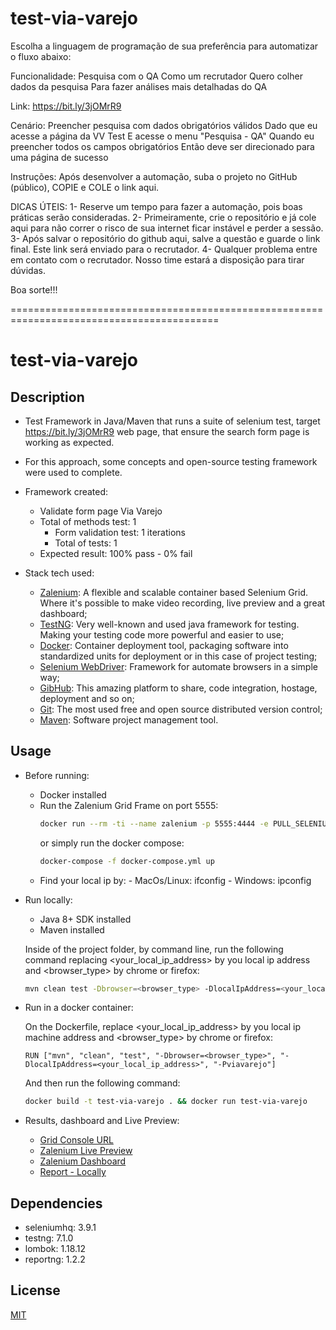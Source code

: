 # test-via-varejo

Escolha a linguagem de programação de sua preferência para automatizar o fluxo abaixo:  

Funcionalidade: Pesquisa com o QA 
Como um recrutador
Quero colher dados da pesquisa 
Para fazer análises mais detalhadas do QA
 
Link: https://bit.ly/3jOMrR9
 
Cenário: Preencher pesquisa com dados obrigatórios válidos
Dado que eu acesse a página da VV Test
E acesse o menu "Pesquisa - QA"
Quando eu preencher todos os campos obrigatórios 
Então deve ser direcionado para uma página de sucesso

Instruções: Após desenvolver a automação, suba o projeto no GitHub (público), COPIE e COLE o link aqui.

DICAS ÚTEIS:
1- Reserve um tempo para fazer a automação, pois boas práticas serão consideradas.
2- Primeiramente, crie o repositório e já cole aqui para não correr o risco de sua internet ficar instável e perder a sessão.
3- Após salvar o repositório do github aqui, salve a questão e guarde o link final. Este link será enviado para o recrutador.
4- Qualquer problema entre em contato com o recrutador. Nosso time estará a disposição para tirar dúvidas.

Boa sorte!!!


==========================================================================================

# test-via-varejo

## Description

- Test Framework in Java/Maven that runs a suite of selenium test, target https://bit.ly/3jOMrR9 web page, that ensure the search form page is working as expected.

- For this approach, some concepts and open-source testing framework were used to complete.

- Framework created:
    - Validate form page Via Varejo
    - Total of methods test: 1
        - Form validation test: 1 iterations
        - Total of tests: 1
    - Expected result: 100% pass - 0% fail

- Stack tech used:

    - [Zalenium](https://github.com/zalando/zalenium): A flexible and scalable container based Selenium Grid. Where it's possible to make video recording, live preview and a great dashboard;
    - [TestNG](https://testng.org/doc/TestNG): Very well-known and used java framework for testing. Making your testing code more powerful and easier to use;
    - [Docker](https://www.docker.com): Container deployment tool, packaging software into standardized units for deployment or in this case of project testing;
    - [Selenium WebDriver](https://www.selenium.dev): Framework for automate browsers in a simple way;
    - [GibHub](https://github.com): This amazing platform to share, code integration, hostage, deployment and so on;
    - [Git](https://git-scm.com): The most used free and open source distributed version control;
    - [Maven](https://maven.apache.org): Software project management tool.
    
## Usage

- Before running:
    
    - Docker installed
    - Run the Zalenium Grid Frame on port 5555:
        ```bash
        docker run --rm -ti --name zalenium -p 5555:4444 -e PULL_SELENIUM_IMAGE=true -v /var/run/docker.sock:/var/run/docker.sock -v /tmp/videos:/home/seluser/videos --privileged dosel/zalenium start
        ```
        or simply run the docker compose:
        ```bash
        docker-compose -f docker-compose.yml up
        ```
    - Find your local ip by:
            - MacOs/Linux: ifconfig
            - Windows: ipconfig

- Run locally:

    - Java 8+ SDK installed
    - Maven installed
    
    Inside of the project folder, by command line, run the following command replacing <your_local_ip_address> by you local ip address and <browser_type> by chrome or firefox:

    ```bash
    mvn clean test -Dbrowser=<browser_type> -DlocalIpAddress=<your_local_ip_address> -Pviavarejo
    ```
   
- Run in a docker container:

    On the Dockerfile, replace <your_local_ip_address> by you local ip machine address and <browser_type> by chrome or firefox:
     
    ```batch
    RUN ["mvn", "clean", "test", "-Dbrowser=<browser_type>", "-DlocalIpAddress=<your_local_ip_address>", "-Pviavarejo"]
    ```   
  
    And then run the following command:

    ```bash
    docker build -t test-via-varejo . && docker run test-via-varejo
    ```

- Results, dashboard and Live Preview:

    - [Grid Console URL](http://localhost:5555/grid/console)
    - [Zalenium Live Preview](http://localhost:5555/grid/admin/live?only_active_sessions=true&refresh=60)
    - [Zalenium Dashboard](http://localhost:5555/dashboard/)
    - [Report - Locally](http://localhost:63342/test-via-varejo-java/target/surefire-reports/html/index.html)

## Dependencies
- seleniumhq: 3.9.1
- testng: 7.1.0
- lombok: 1.18.12
- reportng: 1.2.2

## License
[MIT](https://choosealicense.com/licenses/mit/)  